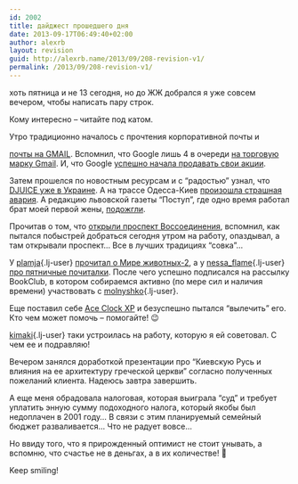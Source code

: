 ```yaml
---
id: 2002
title: дайджест прошедшего дня
date: 2013-09-17T06:49:40+02:00
author: alexrb
layout: revision
guid: http://alexrb.name/2013/09/208-revision-v1/
permalink: /2013/09/208-revision-v1/
---
```

хоть пятница и не 13 сегодня, но до ЖЖ добрался я уже совсем вечером, чтобы написать пару строк.

Кому интересно &#8211; читайте под катом.

<!--more-->Утро традиционно началось с прочтения корпоративной почты и 

[почты на GMAIL](http://gmail.google.com/). Вспомнил, что Google лишь 4 в очереди [на торговую марку Gmail](http://www.computerra.ru/2004/8/17/49263/). И, что Google [успешно начала продавать свои акции](http://www.computerra.ru/2004/8/20/49364/).

Затем прошелся по новостным ресурсам и с &#8220;радостью&#8221; узнал, что [DJUICE уже в Украине](http://www.korrespondent.net/main/100564/). А на трассе Одесса-Киев [произошла страшная авария](http://www.korrespondent.net/main/100466/). А редакцию львовской газеты &#8220;Поступ&#8221;, где одно время работал брат моей первой жены, [подожгли](http://www.korrespondent.net/main/100550).

Прочитав о том, что [открыли проспект Воссоединения](http://www.korrespondent.net/main/100536), вспомнил, как пытался побыстрей добраться сегодня утром на работу, опаздывал, а там открывали проспект&#8230; Все в лучших традициях &#8220;совка&#8221;&#8230;

У [plamja](http://plamja.livejournal.com/){.lj-user} [прочитал о Мире животных-2](http://www.livejournal.com/users/plamja/90412.html), а у [nessa_flame](http://nessa_flame.livejournal.com/){.lj-user} [про пятничные почиталки](http://www.livejournal.com/users/nessa_flame/152540.html). После чего успешно подписался на рассылку BookClub, в котором собираемся активно (по мере сил и наличия времени) участвовать с [molnyshko](http://molnyshko.livejournal.com/){.lj-user}.

Еще поставил себе [Ace Clock XP](http://aceclock.com/) и безуспешно пытался &#8220;вылечить&#8221; его. Кто чем может помочь &#8211; помогайте! 😉

[kimaki](http://kimaki.livejournal.com/){.lj-user} таки устроилась на работу, которую я ей советовал. С чем ее и подравляю! 

Вечером занялся доработкой презентации про &#8220;Киевскую Русь и влияния на ее архитектуру греческой церкви&#8221; согласно полученных пожеланий клиента. Надеюсь завтра завершить.

А еще меня обрадовала налоговая, которая выиграла &#8220;суд&#8221; и требует уплатить энную сумму подоходного налога, который якобы был недоплачен в 2001 году&#8230; В связи с этим планируемый семейный бюджет разваливается&#8230; Что не радует вовсе&#8230; 

Но ввиду того, что я прирожденный оптимист не стоит унывать, а вспомню, что счастье не в деньгах, а в их количестве! 🙂

Keep smiling!